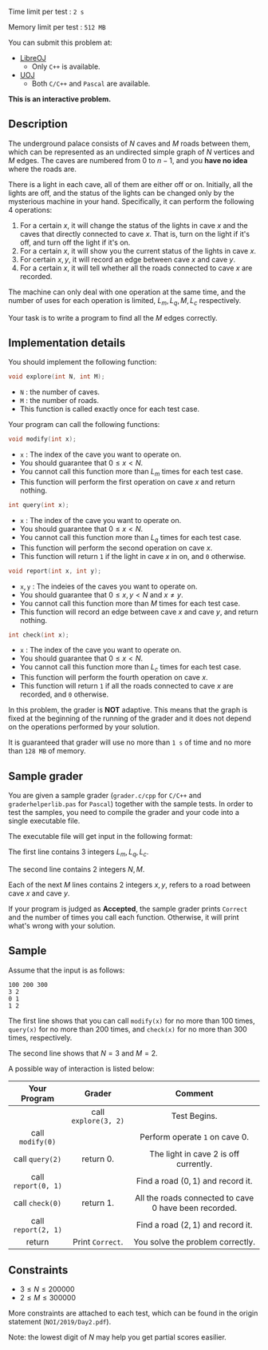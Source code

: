 Time limit per test : $\texttt{2 s}$

Memory limit per test : $\texttt{512 MB}$

You can submit this problem at:

+ [LibreOJ](https://loj.ac/problem/3161)
    + Only `C++` is available.
+ [UOJ](https://uoj.ac/problem/483)
    + Both `C/C++` and `Pascal` are available.

**This is an interactive problem.**

## Description

The underground palace consists of $N$ caves and $M$ roads between them, which can be represented as an undirected simple graph of $N$ vertices and $M$ edges. The caves are numbered from $0$ to $n - 1$, and you **have no idea** where the roads are.

There is a light in each cave, all of them are either off or on. Initially, all the lights are off, and the status of the lights can be changed only by the mysterious machine in your hand. Specifically, it can perform the following $4$ operations:

1. For a certain $x$, it will change the status of the lights in cave $x$ and the caves that directly connected to cave $x$. That is, turn on the light if it's off, and turn off the light if it's on.
2. For a certain $x$, it will show you the current status of the lights in cave $x$.
3. For certain $x, y$, it will record an edge between cave $x$ and cave $y$.
4. For a certain $x$, it will tell whether all the roads connected to cave $x$ are recorded.

The machine can only deal with one operation at the same time, and the number of uses for each operation is limited, $L_m, L_q, M, L_c$ respectively.

Your task is to write a program to find all the $M$ edges correctly.

## Implementation details

You should implement the following function:

```c++
void explore(int N, int M);
```

+ $\texttt{N}$ : the number of caves.
+ $\texttt{M}$ : the number of roads.
+ This function is called exactly once for each test case.

Your program can call the following functions:

```c++
void modify(int x);
```

+ $\texttt{x}$ : The index of the cave you want to operate on.
+ You should guarantee that $0 \leq x < N$.
+ You cannot call this function more than $L_m$ times for each test case.
+ This function will perform the first operation on cave $x$ and return nothing.

```c++
int query(int x);
```

+ $\texttt{x}$ : The index of the cave you want to operate on.
+ You should guarantee that $0 \leq x < N$.
+ You cannot call this function more than $L_q$ times for each test case.
+ This function will perform the second operation on cave $x$.
+ This function will return `1` if the light in cave $x$ in on, and `0` otherwise.

```c++
void report(int x, int y);
```

+ $\texttt{x}, \texttt{y}$ : The indeies of the caves you want to operate on.
+ You should guarantee that $0 \leq x, y < N$ and $x \neq y$.
+ You cannot call this function more than $M$ times for each test case.
+ This function will record an edge between cave $x$ and cave $y$, and return nothing.

```c++
int check(int x);
```

+ $\texttt{x}$ : The index of the cave you want to operate on.
+ You should guarantee that $0 \leq x < N$.
+ You cannot call this function more than $L_c$ times for each test case.
+ This function will perform the fourth operation on cave $x$.
+ This function will return `1` if all the roads connected to cave $x$ are recorded, and `0` otherwise.

In this problem, the grader is **NOT** adaptive. This means that the graph is fixed at the beginning of the running of the grader and it does not depend on the operations performed by your solution.

It is guaranteed that grader will use no more than $\texttt{1 s}$ of time and no more than $\texttt{128 MB}$ of memory.

## Sample grader

You are given a sample grader (`grader.c/cpp` for `C/C++` and `graderhelperlib.pas` for `Pascal`) together with the sample tests. In order to test the samples, you need to compile the grader and your code into a single executable file.

The executable file will get input in the following format:

The first line contains $3$ integers $L_m, L_q, L_c$.

The second line contains $2$ integers $N, M$.

Each of the next $M$ lines contains $2$ integers $x, y$, refers to a road between cave $x$ and cave $y$.

If your program is judged as **Accepted**, the sample grader prints `Correct` and the number of times you call each function. Otherwise, it will print what's wrong with your solution.

## Sample

Assume that the input is as follows:

```plain
100 200 300
3 2
0 1
1 2

```

The first line shows that you can call `modify(x)` for no more than $100$ times, `query(x)` for no more than $200$ times, and `check(x)` for no more than $300$ times, respectively.

The second line shows that $N = 3$ and $M = 2$.

A possible way of interaction is listed below:

|Your Program|Grader|Comment|
|:-:|:-:|:-:|
| | call `explore(3, 2)` | Test Begins. |
| call `modify(0)` |  | Perform operate `1` on cave $0$. |
| call `query(2)` | return $0$. | The light in cave $2$ is off currently. |
| call `report(0, 1)` |  | Find a road $(0, 1)$ and record it. |
| call `check(0)` | return $1$. | All the roads connected to cave $0$ have been recorded. |
| call `report(2, 1)` |  | Find a road $(2, 1)$ and record it. |
| return | Print `Correct`. | You solve the problem correctly. |


## Constraints

+ $3 \leq N \leq 200000$
+ $2 \leq M \leq 300000$

More constraints are attached to each test, which can be found in the origin statement (`NOI/2019/Day2.pdf`).

Note: the lowest digit of $N$ may help you get partial scores easilier.

